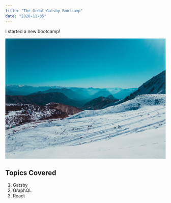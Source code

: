 ```yaml
---
title: "The Great Gatsby Bootcamp"
date: "2020-11-05"
---
```


I started a new bootcamp!

![Mountains](./mountains.jpg)

## Topics Covered

1. Gatsby
2. GraphQL
3. React
